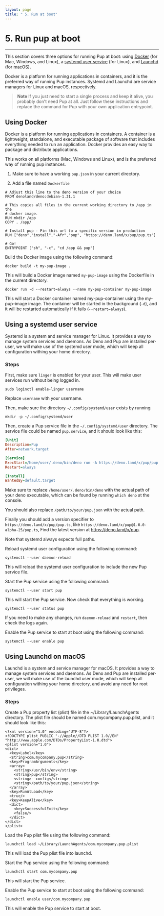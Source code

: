 ```yaml
---
layout: page
title: " 5. Run at boot"
---
```


# 5. Run pup at boot

---

This section covers three options for running Pup at boot: using [Docker](#using-docker) (for Mac, Windows, and Linux), a [systemd user service](#using-a-systemd-user-service) (for Linux), and
[Launchd](#using-launchd-on-macos) (for macOS).

Docker is a platform for running applications in containers, and it is the preferred way of running Pup instances. Systemd and Launchd are service managers for Linux and macOS, respectively.

> **Note** If you just need to start a single process and keep it alive, you probably don't need Pup at all. Just follow these instructions and replace the command for Pup with your own application
> entrypoint.

## Using Docker

Docker is a platform for running applications in containers. A container is a lightweight, standalone, and executable package of software that includes everything needed to run an application. Docker
provides an easy way to package and distribute applications.

This works on all platforms (Mac, Windows and Linux), and is the preferred way of running pup instances.

1. Make sure to have a working `pup.json` in your current directory.

2. Add a file named `Dockerfile`

```
# Adjust this line to the deno version of your choice
FROM denoland/deno:debian-1.31.1

# This copies all files in the current working directory to /app in the
# docker image. 
RUN mkdir /app
COPY . /app/

# Install pup - Pin this url to a specific version in production
RUN ["deno","install","-Afr","pup", "https://deno.land/x/pup/pup.ts"]

# Go!
ENTRYPOINT ["sh", "-c", "cd /app && pup"]
```

Build the Docker image using the following command:

```
docker build -t my-pup-image .
```

This will build a Docker image named `my-pup-image` using the Dockerfile in the current directory.

```
docker run -d --restart=always --name my-pup-container my-pup-image
```

This will start a Docker container named my-pup-container using the my-pup-image image. The container will be started in the background (`-d`), and it will be restarted automatically if it fails
(`--restart=always`).

## Using a systemd user service

Systemd is a system and service manager for Linux. It provides a way to manage system services and daemons. As Deno and Pup are installed per-user, we will make use of the systemd user mode, which
will keep all configuration withing your home directory.

### Steps

First, make sure `linger` is enabled for your user. This will make user services run without being logged in.

```sudo loginctl enable-linger username```

Replace `username` with your username.

Then, make sure the directory `~/.config/systemd/user` exists by running

```
mkdir -p ~/.config/systemd/user
```

Then, create a Pup service file in the `~/.config/systemd/user` directory. The service file could be named `pup.service`, and it should look like this:

```ini
[Unit]
Description=Pup
After=network.target

[Service]
ExecStart=/home/user/.deno/bin/deno run -A https://deno.land/x/pup/pup.ts --config /path/to/your/pup.json
Restart=always

[Install]
WantedBy=default.target
```

Make sure to replace `/home/user/.deno/bin/deno` with the actual path of your deno executable, which can be found by running `which deno` at the console.

You should also replace `/path/to/your/pup.json` with the actual path.

Finally you should add a version specifier to `https://deno.land/x/pup/pup.ts`, like `https://deno.land/x/pup@1.0.0-alpha-25/pup.ts`, Find the latest version at <https://deno.land/x/pup>.

Note that systemd always expects full paths.

Reload systemd user configuration using the following command:

```
systemctl --user daemon-reload
```

This will reload the systemd user configuration to include the new Pup service file.

Start the Pup service using the following command:

```
systemctl --user start pup
```

This will start the Pup service. Now check that everything is working.

```
systemctl --user status pup
```

If you need to make any changes, run `daemon-reload` and `restart`, then check the logs again.

Enable the Pup service to start at boot using the following command:

```
systemctl --user enable pup
```

## Using Launchd on macOS

Launchd is a system and service manager for macOS. It provides a way to manage system services and daemons. As Deno and Pup are installed per-user, we will make use of the launchd user mode, which
will keep all configuration withing your home directory, and avoid any need for root privileges.

### Steps

Create a Pup property list (plist) file in the ~/Library/LaunchAgents directory. The plist file should be named com.mycompany.pup.plist, and it should look like this:

```
<?xml version="1.0" encoding="UTF-8"?>
<!DOCTYPE plist PUBLIC "-//Apple//DTD PLIST 1.0//EN" 
"http://www.apple.com/DTDs/PropertyList-1.0.dtd">
<plist version="1.0">
<dict>
  <key>Label</key>
  <string>com.mycompany.pup</string>
  <key>ProgramArguments</key>
  <array>
    <string>/usr/bin/env</string>
    <string>pup</string>
    <string>--config</string>
    <string>/path/to/your/pup.json</string>
  </array>
  <key>RunAtLoad</key>
  <true/>
  <key>KeepAlive</key>
  <dict>
    <key>SuccessfulExit</key>
    <false/>
  </dict>
</dict>
</plist>
```

Load the Pup plist file using the following command:

`launchctl load ~/Library/LaunchAgents/com.mycompany.pup.plist`

This will load the Pup plist file into launchd.

Start the Pup service using the following command:

`launchctl start com.mycompany.pup`

This will start the Pup service.

Enable the Pup service to start at boot using the following command:

`launchctl enable user/com.mycompany.pup`

This will enable the Pup service to start at boot.
